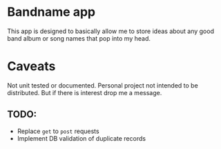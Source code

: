 # Bandname app

This app is designed to basically allow me to store ideas about any good band
album or song names that pop into my head.

# Caveats
Not unit tested or documented. Personal project not intended to be distributed.
But if there is interest drop me a message.

## TODO:

- Replace `get` to `post` requests
- Implement DB validation of duplicate records
